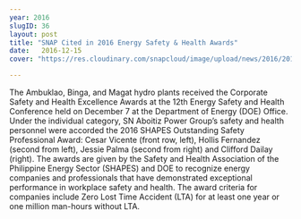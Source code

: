 ```yaml
---
year: 2016
slugID: 36
layout: post
title: "SNAP Cited in 2016 Energy Safety & Health Awards"
date:   2016-12-15 
cover: "https://res.cloudinary.com/snapcloud/image/upload/news/2016/2016-20-snap.jpg"

---
```

The Ambuklao, Binga, and Magat hydro plants received the Corporate Safety and Health Excellence Awards at the 12th Energy Safety and Health Conference held on December 7 at the Department of Energy (DOE) Office. Under the individual category, SN Aboitiz Power Group’s safety and health personnel were accorded the 2016 SHAPES Outstanding Safety Professional Award: Cesar Vicente (front row, left), Hollis Fernandez (second from left), Jessie Palma (second from right) and Clifford Dailay (right). The awards are given by the Safety and Health Association of the Philippine Energy Sector (SHAPES) and DOE to recognize energy companies and professionals that have demonstrated exceptional performance in workplace safety and health. The award criteria for companies include Zero Lost Time Accident (LTA) for at least one year or one million man-hours without LTA.
